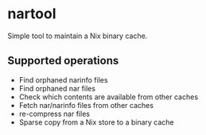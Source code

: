 # nartool

Simple tool to maintain a Nix binary cache.

## Supported operations

* Find orphaned narinfo files
* Find orphaned nar files
* Check which contents are available from other caches
* Fetch nar/narinfo files from other caches
* re-compress nar files
* Sparse copy from a Nix store to a binary cache

